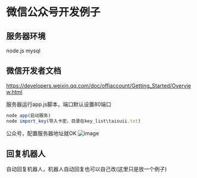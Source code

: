 
# 微信公众号开发例子
## 服务器环境
node.js mysql

## 微信开发者文档
https://developers.weixin.qq.com/doc/offiaccount/Getting_Started/Overview.html

服务器运行app.js脚本，端口默认设置80端口
```JavaScript
node app(启动服务)
node import_key(导入卡密，目录在key_list\taisuii.txt)
```
公众号，配置服务器地址就OK
![image](https://user-images.githubusercontent.com/93462725/173175968-5be92d6c-1c65-4f2a-8e4d-4bf070421f3b.png)

## 回复机器人
自动回复机器人，机器人自动回复也可以自己改(这里只是放一个例子)
